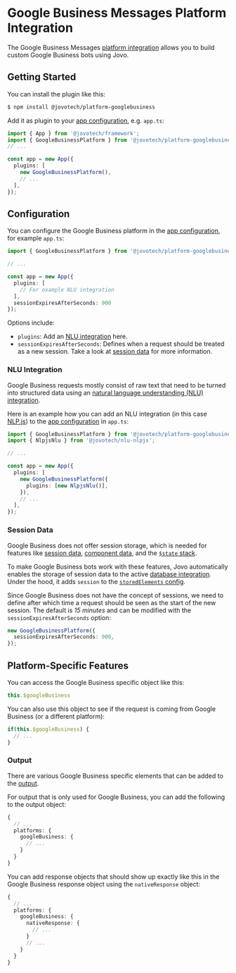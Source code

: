 # Google Business Messages Platform Integration

The Google Business Messages [platform integration](https://v4.jovo.tech/docs/platforms) allows you to build custom Google Business bots using Jovo.


## Getting Started

You can install the plugin like this:

```sh
$ npm install @jovotech/platform-googlebusiness
```

Add it as plugin to your [app configuration](https://v4.jovo.tech/docs/app-config), e.g. `app.ts`:

```typescript
import { App } from '@jovotech/framework';
import { GoogleBusinessPlatform } from '@jovotech/platform-googlebusiness';
// ...

const app = new App({
  plugins: [
    new GoogleBusinessPlatform(),
    // ...
  ],
});
```

## Configuration

You can configure the Google Business platform in the [app configuration](https://v4.jovo.tech/docs/app-config), for example `app.ts`:

```typescript
import { GoogleBusinessPlatform } from '@jovotech/platform-googlebusiness';

// ...

const app = new App({
  plugins: [
    // For example NLU integration
  ],
  sessionExpiresAfterSeconds: 900
});
```

Options include:

- `plugins`: Add an [NLU integration](#nlu-integration) here.
- `sessionExpiresAfterSeconds`: Defines when a request should be treated as a new session. Take a look at [session data](#session-data) for more information.


### NLU Integration

Google Business requests mostly consist of raw text that need to be turned into structured data using an [natural language understanding (NLU) integration](https://v4.jovo.tech/docs/nlu).

Here is an example how you can add an NLU integration (in this case [NLP.js](https://v4.jovo.tech/marketplace/nlu-nlpjs)) to the [app configuration](https://v4.jovo.tech/docs/app-config) in `app.ts`:

```typescript
import { GoogleBusinessPlatform } from '@jovotech/platform-googlebusiness';
import { NlpjsNlu } from '@jovotech/nlu-nlpjs';

// ...

const app = new App({
  plugins: [
    new GoogleBusinessPlatform({
      plugins: [new NlpjsNlu()],
    }),
    // ...
  ],
});
```

### Session Data

Google Business does not offer session storage, which is needed for features like [session data](https://v4.jovo.tech/docs/data#session-data), [component data](https://v4.jovo.tech/docs/data#component-data), and the [`$state` stack](https://v4.jovo.tech/docs/state-stack).

To make Google Business bots work with these features, Jovo automatically enables the storage of session data to the active [database integration](https://v4.jovo.tech/docs/databases). Under the hood, it adds `session` to the [`storedElements` config](https://v4.jovo.tech/docs/databases#storedelements).

Since Google Business does not have the concept of sessions, we need to define after which time a request should be seen as the start of the new session. The default is *15 minutes* and can be modified with the `sessionExpiresAfterSeconds` option:

```typescript
new GoogleBusinessPlatform({
  sessionExpiresAfterSeconds: 900,
});
```


## Platform-Specific Features

You can access the Google Business specific object like this:

```typescript
this.$googleBusiness
```

You can also use this object to see if the request is coming from Google Business (or a different platform):

```typescript
if(this.$googleBusiness) {
  // ...
}
```


### Output

There are various Google Business specific elements that can be added to the [output](https://v4.jovo.tech/docs/output).

For output that is only used for Google Business, you can add the following to the output object:

```typescript
{
  // ...
  platforms: {
    googleBusiness: {
      // ...
    }
  }
}
```

You can add response objects that should show up exactly like this in the Google Business response object using the `nativeResponse` object:

```typescript
{
  // ...
  platforms: {
    googleBusiness: {
      nativeResponse: {
        // ...
      }
      // ...
    }
  }
}
```

